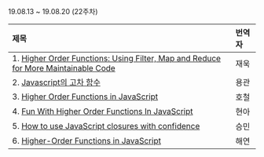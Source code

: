 19.08.13 ~ 19.08.20 (22주차)

|     제목     |    번역자    |
| :---------- | :--------- |
| 1. [Higher Order Functions: Using Filter, Map and Reduce for More Maintainable Code](https://github.com/Lee-hyuna/33-js-concepts-kr/wiki/Higher-Order-Functions:-Using-Filter,-Map-and-Reduce-for-More-Maintainable-Code) | 재욱 |
| 2. [Javascript의 고차 함수](https://github.com/Lee-hyuna/33-js-concepts-kr/wiki/higher-order-functions-in-javascript) | 용관 |
| 3. [Higher Order Functions in JavaScript](https://github.com/Lee-hyuna/33-js-concepts-kr/wiki/Higher-Order-Functions-in-JavaScript_1) | 호철 |
| 4. [Fun With Higher Order Functions In JavaScript](https://github.com/Lee-hyuna/33-js-concepts-kr/wiki/Fun-With-Higher-Order-Functions-In-JavaScript) | 현아 |
| 5. [How to use JavaScript closures with confidence](https://hackernoon.com/how-to-use-javascript-closures-with-confidence-85cd1f841a6b) | 승민 |
| 6. [Higher-Order Functions in JavaScript](https://www.sitepoint.com/higher-order-functions-javascript/) | 해연 |